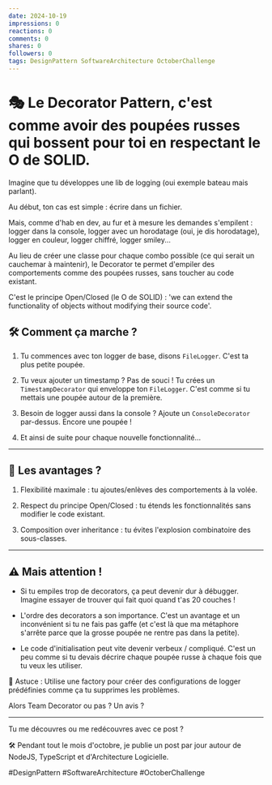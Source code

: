 ```yaml
---
date: 2024-10-19
impressions: 0
reactions: 0
comments: 0
shares: 0
followers: 0
tags: DesignPattern SoftwareArchitecture OctoberChallenge
---
```


# 🎭 Le Decorator Pattern, c'est comme avoir des poupées russes qui bossent pour toi en respectant le O de SOLID.

Imagine que tu développes une lib de logging (oui exemple bateau mais parlant).

Au début, ton cas est simple : écrire dans un fichier.

Mais, comme d'hab en dev, au fur et à mesure les demandes s'empilent : logger dans la console, logger avec un horodatage (oui, je dis horodatage), logger en couleur, logger chiffré, logger smiley...

Au lieu de créer une classe pour chaque combo possible (ce qui serait un cauchemar à maintenir), le Decorator te permet d'empiler des comportements comme des poupées russes, sans toucher au code existant.

C'est le principe Open/Closed (le O de SOLID) : 'we can extend the functionality of objects without modifying their source code'.

## 🛠️ Comment ça marche ?

1. Tu commences avec ton logger de base, disons `FileLogger`. C'est ta plus petite poupée.

2. Tu veux ajouter un timestamp ? Pas de souci ! Tu crées un `TimestampDecorator` qui enveloppe ton `FileLogger`. C'est comme si tu mettais une poupée autour de la première.

3. Besoin de logger aussi dans la console ? Ajoute un `ConsoleDecorator` par-dessus. Encore une poupée !

4. Et ainsi de suite pour chaque nouvelle fonctionnalité...

---

## 🎉 Les avantages ?

1. Flexibilité maximale : tu ajoutes/enlèves des comportements à la volée.

2. Respect du principe Open/Closed : tu étends les fonctionnalités sans modifier le code existant.

3. Composition over inheritance : tu évites l'explosion combinatoire des sous-classes.

---

## ⚠️ Mais attention !

- Si tu empiles trop de decorators, ça peut devenir dur à débugger. Imagine essayer de trouver qui fait quoi quand t'as 20 couches !

- L'ordre des decorators a son importance. C'est un avantage et un inconvénient si tu ne fais pas gaffe (et c'est là que ma métaphore s'arrête parce que la grosse poupée ne rentre pas dans la petite).

- Le code d'initialisation peut vite devenir verbeux / compliqué. C'est un peu comme si tu devais décrire chaque poupée russe à chaque fois que tu veux les utiliser.

👺 Astuce : Utilise une factory pour créer des configurations de logger prédéfinies comme ça tu supprimes les problèmes.

Alors Team Decorator ou pas ? Un avis ?

---

Tu me découvres ou me redécouvres avec ce post ?

🛠️ Pendant tout le mois d'octobre, je publie un post par jour autour de NodeJS, TypeScript et d'Architecture Logicielle.

#DesignPattern #SoftwareArchitecture #OctoberChallenge
